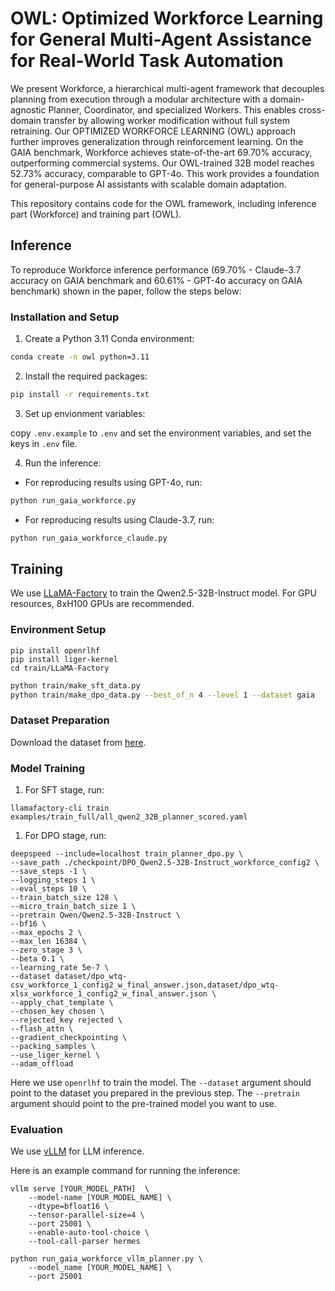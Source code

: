 # OWL: Optimized Workforce Learning for General Multi-Agent Assistance for Real-World Task Automation

We present Workforce, a hierarchical multi-agent framework that decouples planning from execution through a modular
architecture with a domain-agnostic Planner, Coordinator, and specialized Workers. This enables cross-domain transfer by
allowing worker modification without full system retraining. Our OPTIMIZED WORKFORCE LEARNING (OWL) approach further
improves generalization through reinforcement learning. On the GAIA benchmark, Workforce achieves state-of-the-art
69.70% accuracy, outperforming commercial systems. Our OWL-trained 32B model reaches 52.73% accuracy, comparable to
GPT-4o. This work provides a foundation for general-purpose AI assistants with scalable domain adaptation.

This repository contains code for the OWL framework, including inference part (Workforce) and training part (OWL).

## Inference

To reproduce Workforce inference performance (69.70% - Claude-3.7 accuracy on GAIA benchmark and 60.61% - GPT-4o
accuracy on GAIA benchmark) shown in the paper, follow the steps below:

### Installation and Setup

1. Create a Python 3.11 Conda environment:

```bash
conda create -n owl python=3.11
```

2. Install the required packages:

```bash
pip install -r requirements.txt
```

3. Set up envionment variables:

copy `.env.example` to `.env` and set the environment variables, and set the keys in `.env` file.

4. Run the inference:

- For reproducing results using GPT-4o, run:

```bash
python run_gaia_workforce.py
```

- For reproducing results using Claude-3.7, run:

```bash
python run_gaia_workforce_claude.py
```

## Training

We use [LLaMA-Factory](https://github.com/hiyouga/LLaMA-Factory) to train the Qwen2.5-32B-Instruct model.
For GPU resources, 8xH100 GPUs are recommended.

### Environment Setup

```shell
pip install openrlhf
pip install liger-kernel
cd train/LLaMA-Factory
```

```bash
python train/make_sft_data.py
python train/make_dpo_data.py --best_of_n 4 --level 1 --dataset gaia
```

### Dataset Preparation

Download the dataset from [here](https://huggingface.co/datasets/anonymous21016/gaia_train_scored_planner).

### Model Training

1. For SFT stage, run:

```shell
llamafactory-cli train examples/train_full/all_qwen2_32B_planner_scored.yaml
```

1. For DPO stage, run:

```shell
deepspeed --include=localhost train_planner_dpo.py \
--save_path ./checkpoint/DPO_Qwen2.5-32B-Instruct_workforce_config2 \
--save_steps -1 \
--logging_steps 1 \
--eval_steps 10 \
--train_batch_size 128 \
--micro_train_batch_size 1 \
--pretrain Qwen/Qwen2.5-32B-Instruct \
--bf16 \
--max_epochs 2 \
--max_len 16384 \
--zero_stage 3 \
--beta 0.1 \
--learning_rate 5e-7 \
--dataset dataset/dpo_wtq-csv_workforce_1_config2_w_final_answer.json,dataset/dpo_wtq-xlsx_workforce_1_config2_w_final_answer.json \
--apply_chat_template \
--chosen_key chosen \
--rejected_key rejected \
--flash_attn \
--gradient_checkpointing \
--packing_samples \
--use_liger_kernel \
--adam_offload
```

Here we use `openrlhf` to train the model. The `--dataset` argument should point to the dataset you prepared in the
previous step.
The `--pretrain` argument should point to the pre-trained model you want to use.

### Evaluation

We use [vLLM](https://github.com/vllm-project/vllm) for LLM inference.

Here is an example command for running the inference:

```shell
vllm serve [YOUR_MODEL_PATH]  \
    --model-name [YOUR_MODEL_NAME] \
    --dtype=bfloat16 \
    --tensor-parallel-size=4 \
    --port 25001 \
    --enable-auto-tool-choice \
    --tool-call-parser hermes

python run_gaia_workforce_vllm_planner.py \
    --model_name [YOUR_MODEL_NAME] \
    --port 25001
```

